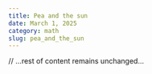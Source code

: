 ```yaml
---
title: Pea and the sun
date: March 1, 2025
category: math
slug: pea_and_the_sun
---
```


// ...rest of content remains unchanged...
